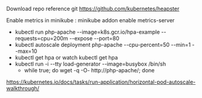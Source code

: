 Download repo reference git https://github.com/kubernetes/heapster

Enable metrics in minikube : minikube addon enable metrics-server

- kubectl run php-apache --image=k8s.gcr.io/hpa-example --requests=cpu=200m --expose --port=80
- kubectl autoscale deployment php-apache --cpu-percent=50 --min=1 --max=10
- kubectl get hpa or watch kubectl get hpa
- kubectl run -i --tty load-generator --image=busybox /bin/sh
  - while true; do wget -q -O- http://php-apache/; done


https://kubernetes.io/docs/tasks/run-application/horizontal-pod-autoscale-walkthrough/
